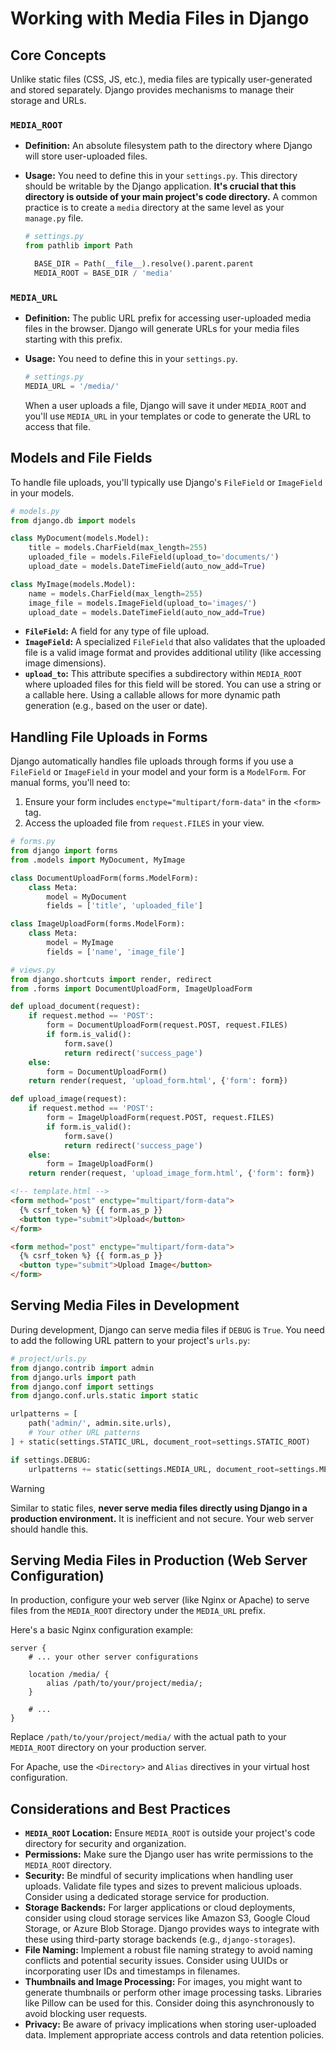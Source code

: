# Working with Media Files in Django

## Core Concepts

Unlike static files (CSS, JS, etc.), media files are typically user-generated and stored separately. Django provides mechanisms to manage their storage and URLs.

### `MEDIA_ROOT`

- **Definition:** An absolute filesystem path to the directory where Django will store user-uploaded files.
- **Usage:** You need to define this in your `settings.py`. This directory should be writable by the Django application. **It's crucial that this directory is outside of your main project's code directory.** A common practice is to create a `media` directory at the same level as your `manage.py` file.

  ```python
  # settings.py
  from pathlib import Path

    BASE_DIR = Path(__file__).resolve().parent.parent
    MEDIA_ROOT = BASE_DIR / 'media'
  ```

### `MEDIA_URL`

- **Definition:** The public URL prefix for accessing user-uploaded media files in the browser. Django will generate URLs for your media files starting with this prefix.
- **Usage:** You need to define this in your `settings.py`.

  ```python
  # settings.py
  MEDIA_URL = '/media/'
  ```

  When a user uploads a file, Django will save it under `MEDIA_ROOT` and you'll use `MEDIA_URL` in your templates or code to generate the URL to access that file.

## Models and File Fields

To handle file uploads, you'll typically use Django's `FileField` or `ImageField` in your models.

```python
# models.py
from django.db import models

class MyDocument(models.Model):
    title = models.CharField(max_length=255)
    uploaded_file = models.FileField(upload_to='documents/')
    upload_date = models.DateTimeField(auto_now_add=True)

class MyImage(models.Model):
    name = models.CharField(max_length=255)
    image_file = models.ImageField(upload_to='images/')
    upload_date = models.DateTimeField(auto_now_add=True)
```

- **`FileField`:** A field for any type of file upload.
- **`ImageField`:** A specialized `FileField` that also validates that the uploaded file is a valid image format and provides additional utility (like accessing image dimensions).
- **`upload_to`:** This attribute specifies a subdirectory within `MEDIA_ROOT` where uploaded files for this field will be stored. You can use a string or a callable here. Using a callable allows for more dynamic path generation (e.g., based on the user or date).

## Handling File Uploads in Forms

Django automatically handles file uploads through forms if you use a `FileField` or `ImageField` in your model and your form is a `ModelForm`. For manual forms, you'll need to:

1.  Ensure your form includes `enctype="multipart/form-data"` in the `<form>` tag.
2.  Access the uploaded file from `request.FILES` in your view.

```python
# forms.py
from django import forms
from .models import MyDocument, MyImage

class DocumentUploadForm(forms.ModelForm):
    class Meta:
        model = MyDocument
        fields = ['title', 'uploaded_file']

class ImageUploadForm(forms.ModelForm):
    class Meta:
        model = MyImage
        fields = ['name', 'image_file']
```

```python
# views.py
from django.shortcuts import render, redirect
from .forms import DocumentUploadForm, ImageUploadForm

def upload_document(request):
    if request.method == 'POST':
        form = DocumentUploadForm(request.POST, request.FILES)
        if form.is_valid():
            form.save()
            return redirect('success_page')
    else:
        form = DocumentUploadForm()
    return render(request, 'upload_form.html', {'form': form})

def upload_image(request):
    if request.method == 'POST':
        form = ImageUploadForm(request.POST, request.FILES)
        if form.is_valid():
            form.save()
            return redirect('success_page')
    else:
        form = ImageUploadForm()
    return render(request, 'upload_image_form.html', {'form': form})
```

```html
<!-- template.html -->
<form method="post" enctype="multipart/form-data">
  {% csrf_token %} {{ form.as_p }}
  <button type="submit">Upload</button>
</form>

<form method="post" enctype="multipart/form-data">
  {% csrf_token %} {{ form.as_p }}
  <button type="submit">Upload Image</button>
</form>
```

## Serving Media Files in Development

During development, Django can serve media files if `DEBUG` is `True`. You need to add the following URL pattern to your project's `urls.py`:

```python
# project/urls.py
from django.contrib import admin
from django.urls import path
from django.conf import settings
from django.conf.urls.static import static

urlpatterns = [
    path('admin/', admin.site.urls),
    # Your other URL patterns
] + static(settings.STATIC_URL, document_root=settings.STATIC_ROOT)

if settings.DEBUG:
    urlpatterns += static(settings.MEDIA_URL, document_root=settings.MEDIA_ROOT)
```

> [!WARNING]
> Similar to static files, **never serve media files directly using Django in a production environment.** It is inefficient and not secure. Your web server should handle this.

## Serving Media Files in Production (Web Server Configuration)

In production, configure your web server (like Nginx or Apache) to serve files from the `MEDIA_ROOT` directory under the `MEDIA_URL` prefix.

Here's a basic Nginx configuration example:

```nginx
server {
    # ... your other server configurations

    location /media/ {
        alias /path/to/your/project/media/;
    }

    # ...
}
```

Replace `/path/to/your/project/media/` with the actual path to your `MEDIA_ROOT` directory on your production server.

For Apache, use the `<Directory>` and `Alias` directives in your virtual host configuration.

## Considerations and Best Practices

- **`MEDIA_ROOT` Location:** Ensure `MEDIA_ROOT` is outside your project's code directory for security and organization.
- **Permissions:** Make sure the Django user has write permissions to the `MEDIA_ROOT` directory.
- **Security:** Be mindful of security implications when handling user uploads. Validate file types and sizes to prevent malicious uploads. Consider using a dedicated storage service for production.
- **Storage Backends:** For larger applications or cloud deployments, consider using cloud storage services like Amazon S3, Google Cloud Storage, or Azure Blob Storage. Django provides ways to integrate with these using third-party storage backends (e.g., `django-storages`).
- **File Naming:** Implement a robust file naming strategy to avoid naming conflicts and potential security issues. Consider using UUIDs or incorporating user IDs and timestamps in filenames.
- **Thumbnails and Image Processing:** For images, you might want to generate thumbnails or perform other image processing tasks. Libraries like Pillow can be used for this. Consider doing this asynchronously to avoid blocking user requests.
- **Privacy:** Be aware of privacy implications when storing user-uploaded data. Implement appropriate access controls and data retention policies.
